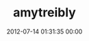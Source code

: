 ---
title: "amytreibly"
date: 2012-07-14 01:31:35 00:00
permalink: /amytreibly
twitter: ""
likes: [1029,306,615]
id: 1180
gravatar: "http://www.gravatar.com/avatar/0bd4b880b7ea2938fe2697a25ed6e152"
---